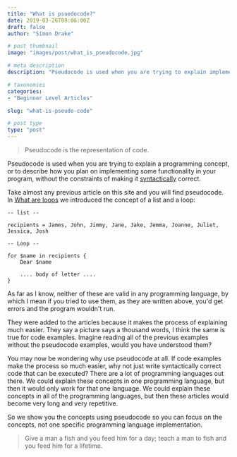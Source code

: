 ```yaml
---
title: "What is psuedocode?"
date: 2019-03-26T09:06:00Z
draft: false
author: "Simon Drake"

# post thumbnail
image: "images/post/what_is_pseudocode.jpg"

# meta description
description: "Pseudocode is used when you are trying to explain implementation details without the constraints of making it syntactically correct."

# taxonomies
categories:
- "Beginner Level Articles"

slug: "what-is-pseudo-code"

# post type
type: "post"
---
```


> Pseudocode is the representation of code.

Pseudocode is used when you are trying to explain a programming concept, or to describe how you plan on implementing some functionality in your program, without the constraints of making it [syntactically](https://codetips.co.uk/beginner/what-is-syntax/) correct.

Take almost any previous article on this site and you will find pseudocode. In [What are loops](https://codetips.co.uk/beginner/what-are-loops/) we introduced the concept of a list and a loop:

```
-- list --

recipients = James, John, Jimmy, Jane, Jake, Jemma, Joanne, Juliet, Jessica, Josh

-- Loop --

for $name in recipients {
    Dear $name

    .... body of letter ....
}
```

As far as I know, neither of these are valid in any programming language, by which I mean if you tried to use them, as they are written above, you'd get errors and the program wouldn't run.

They were added to the articles because it makes the process of explaining much easier. They say a picture says a thousand words, I think the same is true for code examples. Imagine reading all of the previous examples without the pseudocode examples, would you have understood them?

You may now be wondering why use pseudocode at all. If code examples make the process so much easier, why not just write syntactically correct code that can be executed? There are a lot of programming languages out there. We could explain these concepts in one programming language, but then it would only work for that one language. We could explain these concepts in all of the programming languages, but then these articles would become very long and very repetitive.

So we show you the concepts using pseudocode so you can focus on the concepts, not one specific programming language implementation.

> Give a man a fish and you feed him for a day; teach a man to fish and you feed him for a lifetime.

